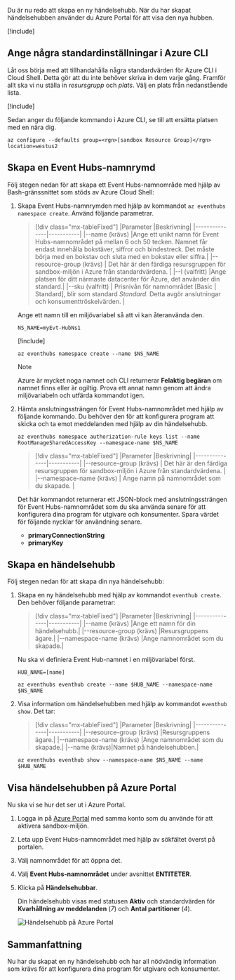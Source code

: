 Du är nu redo att skapa en ny händelsehubb. När du har skapat händelsehubben använder du Azure Portal för att visa den nya hubben.

[!include[](../../../includes/azure-sandbox-activate.md)]

## <a name="set-some-defaults-in-the-azure-cli"></a>Ange några standardinställningar i Azure CLI

Låt oss börja med att tillhandahålla några standardvärden för Azure CLI i Cloud Shell. Detta gör att du inte behöver skriva in dem varje gång. Framför allt ska vi nu ställa in _resursgrupp_ och _plats_. Välj en plats från nedanstående lista.

[!include[](../../../includes/azure-sandbox-regions-first-mention-note.md)]

Sedan anger du följande kommando i Azure CLI, se till att ersätta platsen med en nära dig.

```azurecli
az configure --defaults group=<rgn>[sandbox Resource Group]</rgn> location=westus2
```

## <a name="create-an-event-hubs-namespace"></a>Skapa en Event Hubs-namnrymd

Följ stegen nedan för att skapa ett Event Hubs-namnområde med hjälp av Bash-gränssnittet som stöds av Azure Cloud Shell:

1. Skapa Event Hubs-namnrymden med hjälp av kommandot `az eventhubs namespace create`. Använd följande parametrar.

    > [!div class="mx-tableFixed"]
    > |Parameter      |Beskrivning|
    > |---------------|-----------|
    > |--name (krävs)      |Ange ett unikt namn för Event Hubs-namnområdet på mellan 6 och 50 tecken. Namnet får endast innehålla bokstäver, siffror och bindestreck. Det måste börja med en bokstav och sluta med en bokstav eller siffra.|
    > |--resource-group (krävs) | Det här är den färdiga resursgruppen för sandbox-miljön i Azure från standardvärdena. |
    > |--l (valfritt)     |Ange platsen för ditt närmaste datacenter för Azure, det använder din standard.|
    > |--sku (valfritt) | Prisnivån för namnområdet [Basic | Standard], blir som standard _Standard_. Detta avgör anslutningar och konsumenttröskelvärden. |

    Ange ett namn till en miljövariabel så att vi kan återanvända den.

    ```azurecli
    NS_NAME=myEvt-HubNs1
    ````

    [!include[](../../../includes/azure-cloudshell-copy-paste-tip.md)]

    ```azurecli
    az eventhubs namespace create --name $NS_NAME
    ```

    > [!NOTE]
    > Azure är mycket noga namnet och CLI returnerar **Felaktig begäran** om namnet finns eller är ogiltig. Prova ett annat namn genom att ändra miljövariabeln och utfärda kommandot igen.


1. Hämta anslutningssträngen för Event Hubs-namnområdet med hjälp av följande kommando. Du behöver den för att konfigurera program att skicka och ta emot meddelanden med hjälp av din händelsehubb.

    ```azurecli
    az eventhubs namespace authorization-rule keys list --name RootManageSharedAccessKey --namespace-name $NS_NAME
    ```

    > [!div class="mx-tableFixed"]
    > |Parameter      |Beskrivning|
    > |---------------|-----------|
    > |--resource-group (krävs)  | Det här är den färdiga resursgruppen för sandbox-miljön i Azure från standardvärdena. |
    > |--namespace-name (krävs)  | Ange namn på namnområdet som du skapade. |

    Det här kommandot returnerar ett JSON-block med anslutningssträngen för Event Hubs-namnområdet som du ska använda senare för att konfigurera dina program för utgivare och konsumenter. Spara värdet för följande nycklar för användning senare.

    - **primaryConnectionString**
    - **primaryKey**

## <a name="create-an-event-hub"></a>Skapa en händelsehubb

Följ stegen nedan för att skapa din nya händelsehubb:

1. Skapa en ny händelsehubb med hjälp av kommandot `eventhub create`. Den behöver följande parametrar:

    > [!div class="mx-tableFixed"]
    > |Parameter      |Beskrivning|
    > |---------------|-----------|
    > |--name (krävs)  |Ange ett namn för din händelsehubb.|
    > |--resource-group (krävs)  |Resursgruppens ägare.|
    > |--namespace-name (krävs)      |Ange namnområdet som du skapade.|

    Nu ska vi definiera Event Hub-namnet i en miljövariabel först.

    ```azurecli
    HUB_NAME=[name]
    ```

    ```azurecli
    az eventhubs eventhub create --name $HUB_NAME --namespace-name $NS_NAME
    ```

1. Visa information om händelsehubben med hjälp av kommandot `eventhub show`. Det tar:

    > [!div class="mx-tableFixed"]
    > |Parameter      |Beskrivning|
    > |---------------|-----------|
    > |--resource-group (krävs)  |Resursgruppens ägare.|
    > |--namespace-name (krävs)      |Ange namnområdet som du skapade.|
    > |--name (krävs)|Namnet på händelsehubben.|

    ```azurecli
    az eventhubs eventhub show --namespace-name $NS_NAME --name $HUB_NAME
    ```

## <a name="view-the-event-hub-in-the-azure-portal"></a>Visa händelsehubben på Azure Portal

Nu ska vi se hur det ser ut i Azure Portal.

1. Logga in på [Azure Portal](https://portal.azure.com/learn.docs.microsoft.com?azure-portal=true) med samma konto som du använde för att aktivera sandbox-miljön.

1. Leta upp Event Hubs-namnområdet med hjälp av sökfältet överst på portalen.

1. Välj namnområdet för att öppna det.

1. Välj **Event Hubs-namnområdet** under avsnittet **ENTITETER**.

1. Klicka på **Händelsehubbar**.

    Din händelsehubb visas med statusen **Aktiv** och standardvärden för **Kvarhållning av meddelanden** (*7*) och **Antal partitioner** (*4*).

    ![Händelsehubb på Azure Portal](../media/3-event-hub.png)

## <a name="summary"></a>Sammanfattning

Nu har du skapat en ny händelsehubb och har all nödvändig information som krävs för att konfigurera dina program för utgivare och konsumenter.
